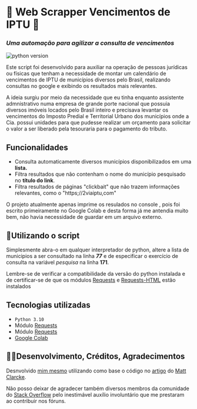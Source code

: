 

# 📆 Web Scrapper Vencimentos de IPTU 📆
### _Uma automação para agilizar a consulta de vencimentos_


![python version](https://img.shields.io/badge/python%20ver-3.10-brightgreen)

Este script foi desenvolvido para auxiliar na operação de pessoas jurídicas ou físicas que tenham a necessidade de montar um calendário de vencimentos de IPTU de municípios diversos pelo Brasil, realizando consultas no google  e exibindo os resultados mais relevantes.

A ideia surgiu por meio da necessidade que eu tinha enquanto assistente admnistrativo numa empresa de grande porte nacional que possuia diversos imóveis locados pelo Brasil inteiro e precisava levantar os vencimentos do Imposto Predial e Territorial Urbano dos municípios onde a Cia. possui unidades para que pudesse realizar um orçamento para solicitar o valor a ser liberado pela tesouraria para o pagamento do tributo.


## Funcionalidades

- Consulta automaticamente diversos municípios disponibilizados em uma **lista.**
- Filtra resultados que não contenham o nome do município pesquisado no **título do link**.
- Filtra resultados de páginas "clickbait" que não trazem informações relevantes, como  o "https;//2viaiptu,com"

O projeto atualmente apenas imprime os resulados no console , pois foi escrito primeiramente no Google Colab e desta forma já me antendia muito bem, não havia necessidade de guardar em um arquivo externo.

## 🤖Utilizando o script

Simplesmente abra-o em qualquer interpretador de python, altere a lista de municipios a ser consultado na linha **_77_** e de especificar o exercício de consulta na variável _pesquisa_ na linha **171**.

Lembre-se de verificar a compatibilidade da versão do python instalada e de certificar-se de que os módulos [Requests](https://pypi.org/project/requests/) e [Requests-HTML](https://requests.readthedocs.io/projects/requests-html/en/latest/) estão instalados

## Tecnologias utilizadas

- ``Python 3.10``
- Módulo [Requests](https://pypi.org/project/requests/) 
- Módulo  [Requests](https://pypi.org/project/requests/) 
- [Google Colab](https://colab.research.google.com/)


## 👨‍💻Desenvolvimento, Créditos, Agradecimentos

Desnvolvido [mim mesmo](https://github.com/Eduzord) utilizando como base o código no [artigo](https://practicaldatascience.co.uk/data-science/how-to-scrape-google-search-results-using-python) do [Matt Clarcke](https://www.linkedin.com/in/mattclarke/).

Não posso deixar de agradecer também diversos membros da comunidade do [Stack Overflow](https://stackoverflow.com) pelo inestimável auxílio involuntário que me prestaram ao contribuir nos fóruns.
